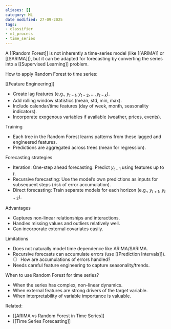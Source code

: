 ```yaml
---
aliases: []
category: ML
date modified: 27-09-2025
tags:
- classifier
- ml_process
- time_series
---
```

A [[Random Forest]] is not inherently a time-series model (like [[ARIMA]] or [[SARIMA]]), but it can be adapted for forecasting by converting the series into a [[Supervised Learning]] problem.

How to apply Random Forest to time series:

[[Feature Engineering]]
   * Create lag features (e.g., $y_{t-1}, y_{t-2}, ..., y_{t-k}$).
   * Add rolling window statistics (mean, std, min, max).
   * Include calendar/time features (day of week, month, seasonality indicators).
   * Incorporate exogenous variables if available (weather, prices, events).

Training
   * Each tree in the Random Forest learns patterns from these lagged and engineered features.
   * Predictions are aggregated across trees (mean for regression).

Forecasting strategies
   * Iteration: One-step ahead forecasting: Predict $y_{t+1}$ using features up to $t$.
   * Recursive forecasting: Use the model’s own predictions as inputs for subsequent steps (risk of error accumulation).
   * Direct forecasting: Train separate models for each horizon (e.g., $y_{t+1}$, $y_{t+2}$).

Advantages
   * Captures non-linear relationships and interactions.
   * Handles missing values and outliers relatively well.
   * Can incorporate external covariates easily.

Limitations
   * Does not naturally model time dependence like ARIMA/SARIMA.
   * Recursive forecasts can accumulate errors (use [[Prediction Intervals]]).
	   * [ ] How are accumulations of errors handled?
   * Needs careful feature engineering to capture seasonality/trends.

When to use Random Forest for time series?
* When the series has complex, non-linear dynamics.
* When external features are strong drivers of the target variable.
* When interpretability of variable importance is valuable.

Related:
- [[ARIMA vs Random Forest in Time Series]]
- [[Time Series Forecasting]]